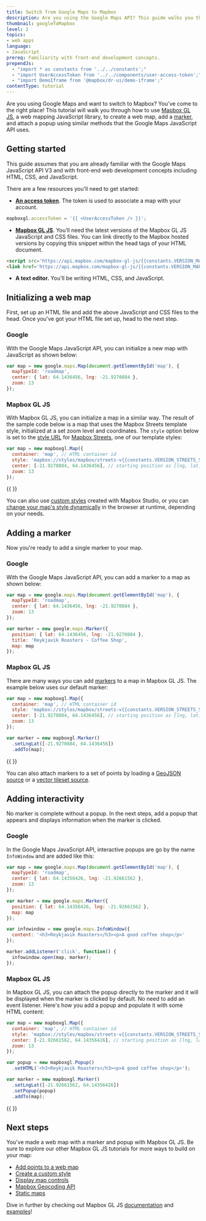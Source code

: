 ```yaml
---
title: Switch from Google Maps to Mapbox
description: Are you using the Google Maps API? This guide walks you through how to convert a Google web map to a Mapbox web map using Mapbox GL JS.
thumbnail: googleToMapbox
level: 2
topics:
- web apps
language:
- JavaScript
prereq: Familiarity with front-end development concepts.
prependJs:
  - "import * as constants from '../../constants';"
  - "import UserAccessToken from '../../components/user-access-token';"
  - "import DemoIframe from '@mapbox/dr-ui/demo-iframe';"
contentType: tutorial
---
```


Are you using Google Maps and want to switch to Mapbox? You’ve come to the right place! This tutorial will walk you through how to use [Mapbox GL JS](https://www.mapbox.com/mapbox-gl-js/api), a web mapping JavaScript library, to create a web map, add a [marker](/help/glossary/marker/), and attach a popup using similar methods that the Google Maps JavaScript API uses.

## Getting started

This guide assumes that you are already familiar with the Google Maps JavaScript API V3 and with front-end web development concepts including HTML, CSS, and JavaScript.

There are a few resources you'll need to get started:

- [__An access token__](/help/glossary/access-token/). The token is used to associate a map with your account.

```js
mapboxgl.accessToken = '{{ <UserAccessToken /> }}';
```

- [__Mapbox GL JS__](https://www.mapbox.com/mapbox-gl-js/). You’ll need the latest versions of the Mapbox GL JS JavaScript and CSS files. You can link directly to the Mapbox hosted versions by copying this snippet within the head tags of your HTML document.

```html
<script src='https://api.mapbox.com/mapbox-gl-js/{{constants.VERSION_MAPBOXGLJS}}/mapbox-gl.js'></script>
<link href='https://api.mapbox.com/mapbox-gl-js/{{constants.VERSION_MAPBOXGLJS}}/mapbox-gl.css' rel='stylesheet' />
```

- __A text editor.__ You'll be writing HTML, CSS, and JavaScript.

## Initializing a web map

First, set up an HTML file and add the above JavaScript and CSS files to the head. Once you've got your HTML file set up, head to the next step.

### Google

With the Google Maps JavaScript API, you can initialize a new map with JavaScript as shown below:

```js
var map = new google.maps.Map(document.getElementById('map'), {
  mapTypeId: 'roadmap',
  center: { lat: 64.1436456, lng: -21.9270884 },
  zoom: 13
});
```

### Mapbox GL JS

With Mapbox GL JS, you can initialize a map in a similar way. The result of the sample code below is a map that uses the Mapbox Streets template style, initialized at a set zoom level and coordinates. The `style` option below is set to the [style URL](/help/glossary/style-url/) for [Mapbox Streets](https://www.mapbox.com/maps/#styles), one of our template styles:


```js
var map = new mapboxgl.Map({
  container: 'map', // HTML container id
  style: 'mapbox://styles/mapbox/streets-v{{constants.VERSION_STREETS_STYLE}}', // style URL
  center: [-21.9270884, 64.1436456], // starting position as [lng, lat]
  zoom: 13
});
```

{{
  <DemoIframe src="/help/demos/google-to-mapbox/simple-map.html" />
}}

You can also use [custom styles](/help/tutorials/create-a-custom-style) created with Mapbox Studio, or you can [change your map's style dynamically](https://www.mapbox.com/mapbox-gl-js/api/#map#setstyle) in the browser at runtime, depending on your needs.

## Adding a marker

Now you're ready to add a single marker to your map.

### Google

With the Google Maps JavaScript API, you can add a marker to a map as shown below:

```js
var map = new google.maps.Map(document.getElementById('map'), {
  mapTypeId: 'roadmap',
  center: { lat: 64.1436456, lng: -21.9270884 },
  zoom: 13
});

var marker = new google.maps.Marker({
  position: { lat: 64.1436456, lng: -21.9270884 },
  title: 'Reykjavik Roasters - Coffee Shop',
  map: map
});
```

### Mapbox GL JS

There are many ways you can add [markers](/help/glossary/marker/) to a map in Mapbox GL JS. The example below uses our default marker:

```js
var map = new mapboxgl.Map({
  container: 'map', // HTML container id
  style: 'mapbox://styles/mapbox/streets-v{{constants.VERSION_STREETS_STYLE}}', // style URL
  center: [-21.9270884, 64.1436456], // starting position as [lng, lat]
  zoom: 13
});

var marker = new mapboxgl.Marker()
  .setLngLat([-21.9270884, 64.1436456])
  .addTo(map);
```

{{
  <DemoIframe src="/help/demos/google-to-mapbox/simple-marker.html" />
}}

You can also attach markers to a set of points by loading a [GeoJSON source](https://www.mapbox.com/mapbox-gl-js/example/geojson-line/) or a [vector tileset source](https://www.mapbox.com/mapbox-gl-js/example/vector-source).

## Adding interactivity

No marker is complete without a popup. In the next steps, add a popup that appears and displays information when the marker is clicked.

### Google

In the Google Maps JavaScript API, interactive popups are go by the name `InfoWindow` and are added like this:

```js
var map = new google.maps.Map(document.getElementById('map'), {
  mapTypeId: 'roadmap',
  center: { lat: 64.14356426, lng: -21.92661562 },
  zoom: 13
});

var marker = new google.maps.Marker({
  position: { lat: 64.14356426, lng: -21.92661562 },
  map: map
});

var infowindow = new google.maps.InfoWindow({
  content: '<h3>Reykjavik Roasters</h3><p>A good coffee shop</p>'
});

marker.addListener('click', function() {
  infowindow.open(map, marker);
});
```

### Mapbox GL JS

In Mapbox GL JS, you can attach the popup directly to the marker and it will be displayed when the marker is clicked by default. No need to add an event listener. Here's how you add a popup and populate it with some HTML content:

```js
var map = new mapboxgl.Map({
  container: 'map', // HTML container id
  style: 'mapbox://styles/mapbox/streets-v{{constants.VERSION_STREETS_STYLE}}', // style URL
  center: [-21.92661562, 64.14356426], // starting position as [lng, lat]
  zoom: 13
});

var popup = new mapboxgl.Popup()
  .setHTML('<h3>Reykjavik Roasters</h3><p>A good coffee shop</p>');

var marker = new mapboxgl.Marker()
  .setLngLat([-21.92661562, 64.14356426])
  .setPopup(popup)
  .addTo(map);
```

{{
  <DemoIframe src="/help/demos/google-to-mapbox/simple-popup.html" />
}}

## Next steps

You've made a web map with a marker and popup with Mapbox GL JS. Be sure to explore our other Mapbox GL JS tutorials for more ways to build on your map:

- [Add points to a web map](/help/tutorials/add-points-pt-1)
- [Create a custom style](/help/tutorials/create-a-custom-style)
- [Display map controls](https://www.mapbox.com/mapbox-gl-js/example/navigation/)
- [Mapbox Geocoding API](https://docs.mapbox.com/api/search/#geocoding)
- [Static maps](/help/how-mapbox-works/static-maps/)

Dive in further by checking out Mapbox GL JS [documentation](https://www.mapbox.com/mapbox-gl-js/api/) and [examples](https://www.mapbox.com/mapbox-gl-js/examples/)!
